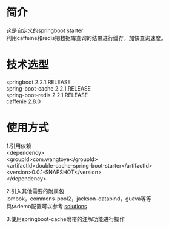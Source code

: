 # 简介
这是自定义的springboot starter  
利用caffeine和redis把数据库查询的结果进行缓存，加快查询速度。

# 技术选型
springboot 2.2.1.RELEASE  
spring-boot-cache 2.2.1.RELEASE  
spring-boot-redis 2.2.1.RELEASE  
caffenie 2.8.0  

# 使用方式
1.引用依赖  
&lt;dependency&gt;  
    &lt;groupId&gt;com.wangtoye&lt;/groupId&gt;  
    &lt;artifactId&gt;double-cache-spring-boot-starter&lt;/artifactId&gt;  
    &lt;version&gt;0.0.1-SNAPSHOT&lt;/version&gt;  
&lt;/dependency&gt;  
  
2.引入其他需要的附属包  
lombok，commons-pool2，jackson-databind，guava等等  
具体demo配置可以参考 [solutions](https://github.com/wangtoye/solutions)  
  
3.使用springboot-cache附带的注解功能进行操作  